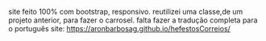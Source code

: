 site feito 100% com bootstrap, responsivo.
reutilizei  uma classe,de um projeto anterior, para fazer o  carrosel.
falta fazer a tradução completa para o português
site: https://aronbarbosag.github.io/hefestosCorreios/
